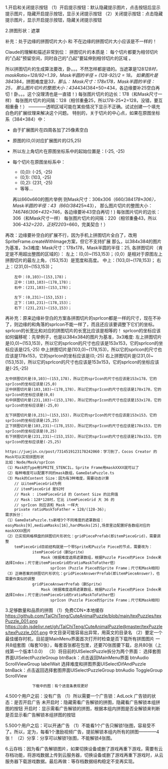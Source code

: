 1.开启和关闭提示按钮
    （1）开启提示按钮：默认隐藏提示图片，点击按钮后显示提示图片，隐藏开启提示按钮，显示关闭提示按钮
    （2）关闭提示按钮：点击隐藏提示图片，显示开启提示按钮，隐藏关闭提示按钮

2.拼图形状：遮罩

补充：处于边缘的拼图切片大小 和 不在边缘的拼图切片大小应该是不一样的！

Claude的理解和描述非常到位：
    拼图切片的本质是： 每个切片都要为相邻切片的"凸起"预留空间，同时自己的"凸起"要延伸到相邻切片的区域 。

所以拼图切片的生成算法要改，卧。。。不然怎样都是错的。当遮罩是128*128时，maskRatio=128/92=1.39，Mask半圆的半径 = (128-92)/2 = 18。
  如果图片是384*384，拼图难度是3*3，那么：
  Mask尺寸：178x178，Mask半圆的半径：25，
  那么图片切片的整图大小：434*434(384+50=434，各边缘要补25空白再切！卧。。。这个没理清也是一直错！)
  每张图片切片的边长：178（和Mask尺寸一样）
  每张图片切片的间隔：128（相邻重叠25，所以178-25*2=128，没错，要互相重叠！）
————透明区域可能在某些情况下显示不正确。试试创建一个填充白色的扩展纹理来解决这个问题。
特别的，关于切片的中心点，如果在原图坐标系（384×384）中：
- 由于扩展图片在四周各加了25像素空白
- 原图的(0,0)对应扩展图片的(25,25)
- 所以左上角切片在原图坐标系中的起始位置是：(-25, -25)
- 每个切片在原图坐标系中：
  - (0,0): (-25, -25)
  - (0,1): (103, -25)
  - (0,2): (231, -25)
  - 等等...

  再以660x660的图片举例
  则Mask尺寸：306x306（660/384*178≈306），Mask半圆的半径：43（660/384*25≈43），
  那么图片切片的整图大小：746*746(306+43*2=746，各边缘要补43空白再切！)
  每张图片切片的边长：306（和Mask尺寸一样）
  每张图片切片的间隔：220（相邻重叠43，所以306-43*2=220，正好220*3=660，完美契合！）

再改：边缘要补空白的扩展不行，因为手机上拼图切片全白了，改用SpriteFrame.createWithImage方案，但它不支持扩展
那么，以384x384的图片为基准，3x3难度:
    Mask尺寸：178x178，Mask半圆的半径：25,
    各拼图切片（肯定是不用超出整图的区域的）：
        左上：(0,0)~(153,153)；（0,0）是相对于原图左上拼图切片的最左上角，（153,153）是宽度和高度。
        中上：(103,0)~(178,153)；
        右上：(231,0)~(153,153)；

        左中：(0,103)~(153,178)；
        正中：(103,103)~(178,178)；
        右中：(231,103)~(153,178)；

        左下：(0,231)~(153,153)；
        正下：(103,231)~(178,153)；
        右下：(231,231)~(153,153)；

再补充：原来边缘补空白的方案各拼图切片的sprIcon都是一样的尺寸，现在不补了，则边缘的和角落的sprIcon不能一样了，而且还应该要调整下它们的坐标。
    sprIcon的长宽比和对应的拼图切片的长宽比应该是相等的！
    sprIcon的坐标应该如何偏移呢：先举例子，也是以384x384的图片为基准，3x3难度:
    左上拼图切片是(0,0)~(153,153)，所以它的sprIcon的尺寸也应该是153x153，它的sprIcon的坐标应该是(25,-25)
    中上拼图切片是(103,0)~(178,153)，所以它的sprIcon的尺寸也应该是178x153，它的sprIcon的坐标应该是(0,-25)
    右上拼图切片是(231,0)~(153,153)，所以它的sprIcon的尺寸也应该是153x153，它的sprIcon的坐标应该是(-25,-25)

    左中拼图切片是(0,103)~(153,178)，所以它的sprIcon的尺寸也应该是153x178，它的sprIcon的坐标应该是(25,0)
    正中拼图切片是(103,103)~(178,178)，所以它的sprIcon的尺寸也应该是178x178，它的sprIcon的坐标应该是(0,0)
    右中拼图切片是(231,103)~(153,178)，所以它的sprIcon的尺寸也应该是153x178，它的sprIcon的坐标应该是(-25,0)

    左下拼图切片是(0,231)~(153,153)，所以它的sprIcon的尺寸也应该是153x153，它的sprIcon的坐标应该是(25,25)
    正下拼图切片是(103,231)~(178,153)，所以它的sprIcon的尺寸也应该是178x153，它的sprIcon的坐标应该是(0,25)
    右下拼图切片是(231,231)~(153,153)，所以它的sprIcon的尺寸也应该是178x153，它的sprIcon的坐标应该是(-25,25)

    https://juejin.cn/post/7314519123178242060：学习到了，Cocos Creator 的Mask可以实现拼图形状
    比如：Node/Mask/sprIcon
    （1）Mask的Type用SPRITE_STENCIL，Sprite Frame用maskXXXX就可以了
    （2）每种难度可以配置不同的mask数组，GameDataPuzzle.ts
    （3）Mask的Content Size：因为有3种难度，需要动态计算
        // 以itemPieceGrid为例
        // itemPieceGrid 是92时
        // Mask : itemPieceGrid 的 Content Size 的比例值
        // Mask：128*128时，它比 itemPieceGrid 大 36 的
        // sprIcon 则应该和 Mask 一样大
        private ratioMaskToFather = 128/(128-36);
    需求拆分：
    （1）GameDataPuzzle.ts新增3个不同难度的遮罩数组：easyMasks[9],mediumMasks[16],hardMasks[25],场景里边配置好各数组对应的maskXXXX图片
    （2）已实现网格棋盘的拼图切片形状化：gridPiecePrefab(即itemPieceGrid)，需要调整
        temPieceGrid目前结构就是一个带Sprite和Puzzle Piece的节点，需要改为：
                itemPieceGrid（删Sprite）
                    Mask（根据难度选择遮罩数组，根据Puzzle Piece的Piece Index来选择Index；尺寸是itemPieceGrid的ratioMaskToFather倍）
                        sprIcon（Puzzle Piece的Sprite Frame；尺寸和Mask相同）
    （3）正确答案的拼图切片形状化：gridPieceAnswerPrefab(即itemPieceAnswer)，也需要作类似的调整
                gridPieceAnswerPrefab（删Sprite）
                    Mask（根据难度选择遮罩数组，根据Puzzle Piece的Piece Index来选择Index；尺寸是itemPieceGrid的ratioMaskToFather倍）
                        sprIcon（Puzzle Piece的Sprite Frame；尺寸和Mask相同）


3.足够数量和品质的拼图
    （1）免费CDN+本地缓存
        https://github.com/TaiChiTeng/CuteAnimalPuzzle/blob/main/texPuzzles/texPuzzle_001.png
        https://cdn.jsdelivr.net/gh/TaiChiTeng/CuteAnimalPuzzle@master/texPuzzles/texPuzzle_001.png
        中文目录可能容易出异常，用英文的目录名
    （2）要定一个最佳缓存时机，目前是MainMenu界面首次打开时检查是否下载所有拼图图片
        一共8组套图（每套10张），每套首张都在包里，还要70张图要下载，总共80张（上线第一个版本1.0.0）
    （3）将目前的UISelectPuzzle拆分为两个界面：
            选择套图界面UISelectPuzzleGroup
                btnBack：点击返回MainMenu界面
                btnAudio
                ScrollViewGroup
                labelWait
            选择难度和拼图界面UISelectDifAndPuzzle
                btnBack：点击返回选择套图界面UISelectPuzzleGroup
                btnAudio
                ToggleGroup
                ScrollView

                下载中的图：有个进度条表现更好

4.500个用户之前：没有广告
    （1）所以需要一个广告锁：AdLock
        广告锁的状态：是否开启广告
        未开启时：隐藏需看广告解锁的拼图，隐藏看广告解锁本组拼图的按钮
        开启时：显示需看广告解锁的拼图，根据本组内拼图是否全解锁来判断是否显示看广告解锁本组拼图的按钮

5.500个用户之后：可以开通广告
    （1）不能看1个广告只解锁1张图，容易受不了。所以，定为，每看1个激励视频广告，提前解锁本组内所有的拼图————4张！
    （2）分享：分享可以解锁1张图，不能解锁4张图。

6.云存档：因为看广告解锁图片，如果切换设备或删了游戏再重下游戏，需要有云存档功能，将游戏数据上传到云服务器，切换设备或删了游戏再重下游戏时，从云服务器下载游戏数据。最后再做：等存档数据结构稳定不变再实现。